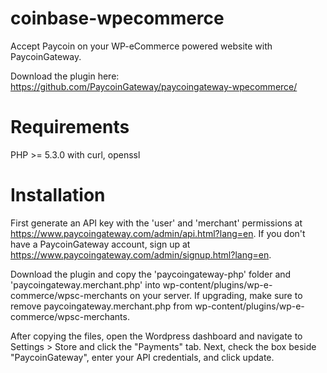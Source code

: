 coinbase-wpecommerce
====================

Accept Paycoin on your WP-eCommerce powered website with PaycoinGateway.

Download the plugin here: https://github.com/PaycoinGateway/paycoingateway-wpecommerce/

# Requirements

PHP >= 5.3.0 with curl, openssl

# Installation

First generate an API key with the 'user' and 'merchant' permissions at https://www.paycoingateway.com/admin/api.html?lang=en. If you don't have a PaycoinGateway account, sign up at https://www.paycoingateway.com/admin/signup.html?lang=en. 

Download the plugin and copy the 'paycoingateway-php' folder and 'paycoingateway.merchant.php' into wp-content/plugins/wp-e-commerce/wpsc-merchants on your server. If upgrading, make sure to remove paycoingateway.merchant.php from wp-content/plugins/wp-e-commerce/wpsc-merchants.

After copying the files, open the Wordpress dashboard and navigate to Settings > Store and click the "Payments" tab. Next, check the box beside "PaycoinGateway", enter your API credentials, and click update.
